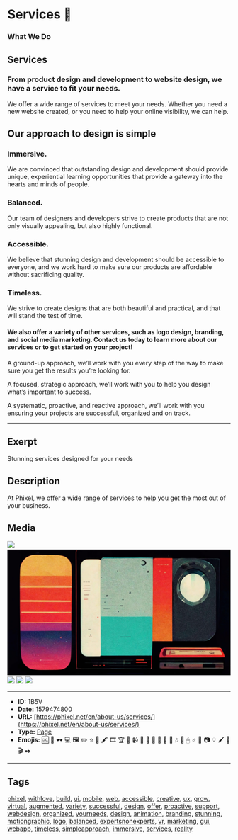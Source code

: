 # Services 🔧
### What We Do 
 
## Services 
 
### From product design and development to website design, we have a service to fit your needs. 
 
We offer a wide range of services to meet your needs. Whether you need a new website created, or you need to help your online visibility, we can help. 
 
 
## Our approach to design is simple 
 
### Immersive. 
 
We are convinced that outstanding design and development should provide unique, experiential learning opportunities that provide a gateway into the hearts and minds of people. 
 
 
### Balanced. 
 
Our team of designers and developers strive to create products that are not only visually appealing, but also highly functional. 
 
### Accessible. 
 
We believe that stunning design and development should be accessible to everyone, and we work hard to make sure our products are affordable without sacrificing quality. 
 
### Timeless. 
 
We strive to create designs that are both beautiful and practical, and that will stand the test of time. 
 
#### We also offer a variety of other services, such as logo design, branding, and social media marketing. Contact us today to learn more about our services or to get started on your project! 
 
A ground-up approach, we’ll work with you every step of the way to make sure you get the results you’re looking for. 
 
A focused, strategic approach, we’ll work with you to help you design what’s important to success. 
 
A systematic, proactive, and reactive approach, we’ll work with you ensuring your projects are successful, organized and on track.


------------
## Exerpt
Stunning services designed for your needs
## Description
At Phixel, we offer a wide range of services to help you get the most out of your business.
## Media
<img src="media/services.jpg">
<img src="media/services-balanced.jpg">
<img src="media/services.jpg">
<img src="media/services-timeless.jpg">
<img src="media/services-immersive.png">

------------
- **ID:** 1B5V
- **Date:** 1579474800
- **URL:** [https://phixel.net/en/about-us/services/](https://phixel.net/en/about-us/services/)
- **Type:** [Page](#Page)
- **Emojis:** 🆒 📀 🕶 💻 🖼 ️✏ ️⭐ 🦿 🖋 🎞 🏆 🦾 📹 🥽 📸 🎩 🧑 📏 🧰 🎶 🤩 🖱 ♂️ 💚 📷 💡 🖌 🦲 🎬 ✒️

------------
## Tags
[phixel](#phixel), [withlove](#withlove), [build](#build), [ui](#ui), [mobile](#mobile), [web](#web), [accessible](#accessible), [creative](#creative), [ux](#ux), [grow](#grow), [virtual](#virtual), [augmented](#augmented), [variety](#variety), [successful](#successful), [design](#design), [offer](#offer), [proactive](#proactive), [support](#support), [webdesign](#webdesign), [organized](#organized), [yourneeds](#yourneeds), [design](#design), [animation](#animation), [branding](#branding), [stunning](#stunning), [motiongraphic](#motiongraphic), [logo](#logo), [balanced](#balanced), [expertsnonexperts](#expertsnonexperts), [vr](#vr), [marketing](#marketing), [gui](#gui), [webapp](#webapp), [timeless](#timeless), [simpleapproach](#simpleapproach), [immersive](#immersive), [services](#services), [reality](#reality)

